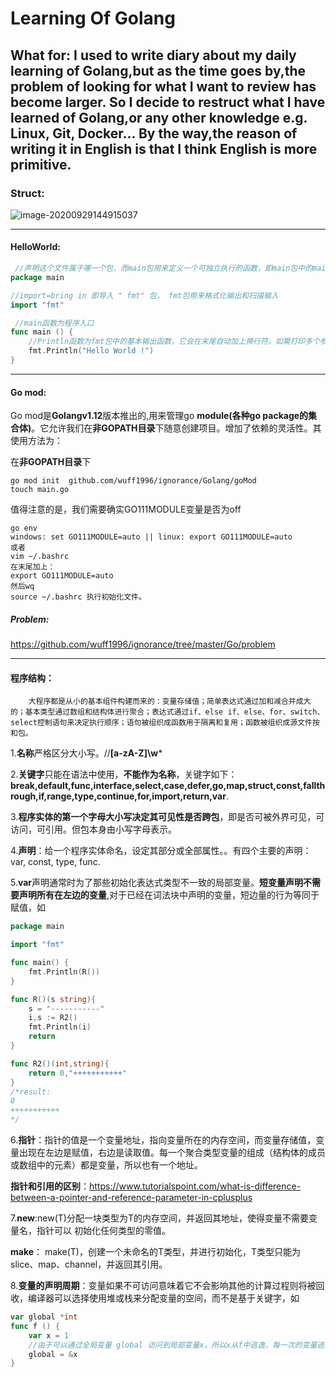 # Learning Of Golang



##		What for:	I used to write diary about my daily learning of Golang,but as the time goes by,the problem of looking for what I want to review has become larger. So I decide to restruct what I have learned of Golang,or any other knowledge e.g. Linux, Git, Docker... By the way,the reason of writing it in English is that I think English is more primitive.



### Struct:

![image-20200929144915037](C:\Users\Administrator\AppData\Roaming\Typora\typora-user-images\image-20200929144915037.png)

---------------



#### HelloWorld:

```go
 //声明这个文件属于哪一个包，而main包用来定义一个可独立执行的函数，即main包中的main函数为程序入口。
package main 

//import=bring in 即导入 " fmt" 包， fmt包用来格式化输出和扫描输入
import "fmt"  

 //main函数为程序入口
func main () { 
    //Println函数为fmt包中的基本输出函数，它会在末尾自动加上换行符。如需打印多个参数，用 "," 隔开即可.
	fmt.Println("Hello World !") 
}
```



------------------------------



#### Go mod:

[URL]: https://blog.golang.org/using-go-modules	"Go mod"

Go mod是**Golangv1.12**版本推出的,用来管理go **module(各种go package的集合体)**。它允许我们在**非GOPATH目录**下随意创建项目。增加了依赖的灵活性。其使用方法为：

在**非GOPATH目录**下

```shell
go mod init  github.com/wuff1996/ignorance/Golang/goMod
touch main.go
```

值得注意的是，我们需要确实GO111MODULE变量是否为off

```
go env
windows: set GO111MODULE=auto || linux: export GO111MODULE=auto
或者
vim ~/.bashrc
在末尾加上：
export GO111MODULE=auto
然后wq
source ~/.bashrc 执行初始化文件。
```

##### Problem:

https://github.com/wuff1996/ignorance/tree/master/Go/problem

-----------------------



#### 程序结构：

 		大程序都是从小的基本组件构建而来的：变量存储值；简单表达式通过加和减合并成大的；基本类型通过数组和结构体进行聚合；表达式通过if、else if、else、for、switch、select控制语句来决定执行顺序；语句被组织成函数用于隔离和复用；函数被组织成源文件按和包。

1.**名称**严格区分大小写。//**[a-zA-Z]\w***     

2.**关键字**只能在语法中使用，**不能作为名称**，关键字如下：**break,default,func,interface,select,case,defer,go,map,struct,const,fallthrough,if,range,type,continue,for,import,return,var**.     

3.**程序实体的第一个字母大小写决定其可见性是否跨包**，即是否可被外界可见，可访问，可引用。但包本身由小写字母表示。 

4.**声明**：给一个程序实体命名，设定其部分或全部属性。。有四个主要的声明：var, const, type, func.

 5.**var**声明通常时为了那些初始化表达式类型不一致的局部变量。**短变量声明不需要声明所有在左边的变量**,对于已经在词法块中声明的变量，短边量的行为等同于赋值，如

```go
package main

import "fmt"

func main() {
	fmt.Println(R())
}

func R()(s string){
	s = "-----------"
	i,s := R2()
	fmt.Println(i)
	return
}

func R2()(int,string){
	return 0,"+++++++++++"
}
/*result: 
0
+++++++++++
*/

```

6.**指针**：指针的值是一个变量地址，指向变量所在的内存空间，而变量存储值，变量出现在左边是赋值，右边是读取值。每一个聚合类型变量的组成（结构体的成员或数组中的元素）都是变量，所以也有一个地址。  

**指针和引用的区别**：https://www.tutorialspoint.com/what-is-difference-between-a-pointer-and-reference-parameter-in-cplusplus

7.**new**:new(T)分配一块类型为T的内存空间，并返回其地址，使得变量不需要变量名，指针可以 初始化任何类型的零值。

**make**： make(T)，创建一个未命名的T类型，并进行初始化，T类型只能为slice、map、channel，并返回其引用。

8.**变量的声明周期**：变量如果不可访问意味着它不会影响其他的计算过程则将被回收，编译器可以选择使用堆或栈来分配变量的空间，而不是基于关键字，如

```go
var global *int
func f () {
	var x = 1
    //由于可以通过全局变量 global 访问到局部变量x，所以x从f中逃逸，每一次的变量逃逸都需要一次额外的内存分配过程。
	global = &x
}
```

